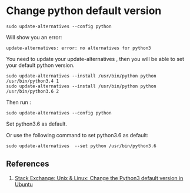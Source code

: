 # Change python default version

```
sudo update-alternatives --config python
```

Will show you an error:

```
update-alternatives: error: no alternatives for python3
```

You need to update your update-alternatives , then you will be able to set your default python version.

```
sudo update-alternatives --install /usr/bin/python python /usr/bin/python3.4 1
sudo update-alternatives --install /usr/bin/python python /usr/bin/python3.6 2
```

Then run :

```
sudo update-alternatives --config python
```

Set python3.6 as default.

Or use the following command to set python3.6 as default:

```
sudo update-alternatives  --set python /usr/bin/python3.6
```

## References

1. [Stack Exchange: Unix & Linux: Change the Python3 default version in Ubuntu](https://unix.stackexchange.com/questions/410579/change-the-python3-default-version-in-ubuntu)
